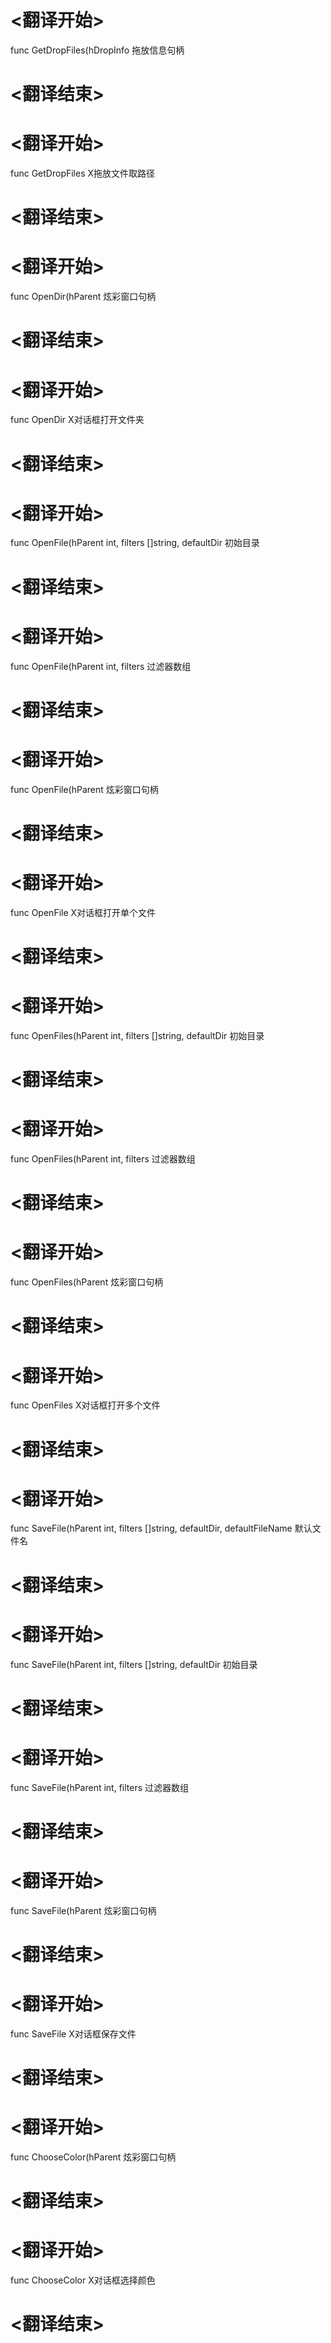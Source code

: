 
# <翻译开始>
func GetDropFiles(hDropInfo
拖放信息句柄
# <翻译结束>

# <翻译开始>
func GetDropFiles
X拖放文件取路径
# <翻译结束>


# <翻译开始>
func OpenDir(hParent
炫彩窗口句柄
# <翻译结束>

# <翻译开始>
func OpenDir
X对话框打开文件夹
# <翻译结束>


# <翻译开始>
func OpenFile(hParent int, filters []string, defaultDir
初始目录
# <翻译结束>

# <翻译开始>
func OpenFile(hParent int, filters
过滤器数组
# <翻译结束>

# <翻译开始>
func OpenFile(hParent
炫彩窗口句柄
# <翻译结束>

# <翻译开始>
func OpenFile
X对话框打开单个文件
# <翻译结束>


# <翻译开始>
func OpenFiles(hParent int, filters []string, defaultDir
初始目录
# <翻译结束>

# <翻译开始>
func OpenFiles(hParent int, filters
过滤器数组
# <翻译结束>

# <翻译开始>
func OpenFiles(hParent
炫彩窗口句柄
# <翻译结束>

# <翻译开始>
func OpenFiles
X对话框打开多个文件
# <翻译结束>


# <翻译开始>
func SaveFile(hParent int, filters []string, defaultDir, defaultFileName
默认文件名
# <翻译结束>

# <翻译开始>
func SaveFile(hParent int, filters []string, defaultDir
初始目录
# <翻译结束>

# <翻译开始>
func SaveFile(hParent int, filters
过滤器数组
# <翻译结束>

# <翻译开始>
func SaveFile(hParent
炫彩窗口句柄
# <翻译结束>

# <翻译开始>
func SaveFile
X对话框保存文件
# <翻译结束>


# <翻译开始>
func ChooseColor(hParent
炫彩窗口句柄
# <翻译结束>

# <翻译开始>
func ChooseColor
X对话框选择颜色
# <翻译结束>

